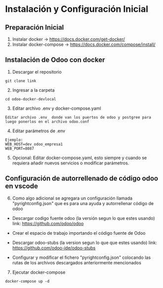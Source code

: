 

# Instalación y Configuración Inicial

## Preparación Inicial
1. Instalar docker -> https://docs.docker.com/get-docker/
2. Instalar docker-compose -> https://docs.docker.com/compose/install/

## Instalación de Odoo con docker
1. Descargar el repositorio
~~~
git clone link
~~~
2. Ingresar a la carpeta 
~~~
cd odoo-docker-devlocal
~~~
3. Editar archivo .env y docker-compose.yaml
~~~
Editar archivo .env  donde van los puertos de odoo y postgree para luego ponerlos en el archivo odoo.conf
~~~
4. Editar parámetros de .env
~~~
Ejemplo:
WEB_HOST=dev_odoo_empresa1 
WEB_PORT=8087
~~~
5. Opcional: Editar docker-compose.yaml, esto siempre y cuando se requiera añadir nuevos servicios o modificar parámetros.

## Configuración de autorrellenado de código odoo en vscode
6. Como algo adicional se agregara un configuración llamada "pyrightconfig.json" que es para una ayuda y autorrellenar código de odoo

* Descargar codigo fuente odoo (la versión segun lo que estes usando) link: https://github.com/odoo/odoo

* Crear el espacio de trabajo importando el código fuente de Odoo

* Descargar odoo-stubs (la version segun lo que que estes usando) link: https://github.com/odoo-ide/odoo-stubs

* Configurar y modificar el fichero "pyrightconfig.json" colocando las rutas de los archivos descargados anteriormente mencionados

7. Ejecutar docker-compose
~~~
docker-compose up -d
